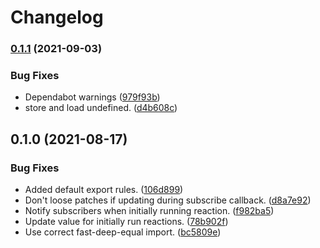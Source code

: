 # Changelog

### [0.1.1](https://www.github.com/schummar/schummar-state/compare/v0.1.0...v0.1.1) (2021-09-03)


### Bug Fixes

* Dependabot warnings ([979f93b](https://www.github.com/schummar/schummar-state/commit/979f93bef55fc416d88958069a26c7e99a959cec))
* store and load undefined. ([d4b608c](https://www.github.com/schummar/schummar-state/commit/d4b608c7f33c59fb51b96cf37e087830c76a8da7))

## 0.1.0 (2021-08-17)


### Bug Fixes

* Added default export rules. ([106d899](https://www.github.com/schummar/schummar-state/commit/106d8996cd767d8e7654ba90d22f2351037cbe09))
* Don't loose patches if updating during subscribe callback. ([d8a7e92](https://www.github.com/schummar/schummar-state/commit/d8a7e92f668c4debf9127db033e150ba172e8b9b))
* Notify subscribers when initially running reaction. ([f982ba5](https://www.github.com/schummar/schummar-state/commit/f982ba59b358bb536c487358b15fa8c26c61c6d8))
* Update value for initially run reactions. ([78b902f](https://www.github.com/schummar/schummar-state/commit/78b902f09339a7e821ba5fbf9af6fc191142791c))
* Use correct fast-deep-equal import. ([bc5809e](https://www.github.com/schummar/schummar-state/commit/bc5809efdb4846efbc2168b8a177153f28c0fc7e))
